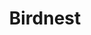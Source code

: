 ---
layout: startup_page
title: "Birdnest"
id: "birdnestlife.com"
permalink: "/birdnestbirdnestlife.com03312025/"
website: "https://www.birdnestlife.com/"
funding_round: "Pre-Series A"
funding_amount: ""
investors: "Beltone Venture Capital, CI Venture Capital"
about: "Birdnest offers innovative furnishing services and rental management solutions for real estate investors and tenants, aiming to maximize returns for investors and value for renters. The company focuses on providing a streamlined and efficient process for property management and furnishing, leveraging technology to improve the overall experience."
markets: "Proptech, Real Estate, Hospitality, Social"
hq: "New Cairo, , Egypt"
founded_year: "2020"
linkedin: "https://www.linkedin.com/company/bird-nest/"
twitter: ""
instagram: ""
facebook: "https://www.facebook.com/Birdnestlifee"
crunchbase: "https://www.crunchbase.com/organization/bird-nest/company_financials"
pitchbook: "https://pitchbook.com/profiles/company/489848-32"

# SEO Optimization
meta_title: "Birdnest - Pre-Series A"
meta_description: "Birdnest, Birdnest offers innovative furnishing services and rental management solutions for real estate investors and tenants, aiming to maximize returns for i..."
meta_keywords: "Birdnest, Proptech, Real Estate, Hospitality, Social, Pre-Series A funding"
canonical_url: "https://pkprojectstartups.github.io/projectstartups.com/birdnestbirdnestlife.com03312025/"
---
